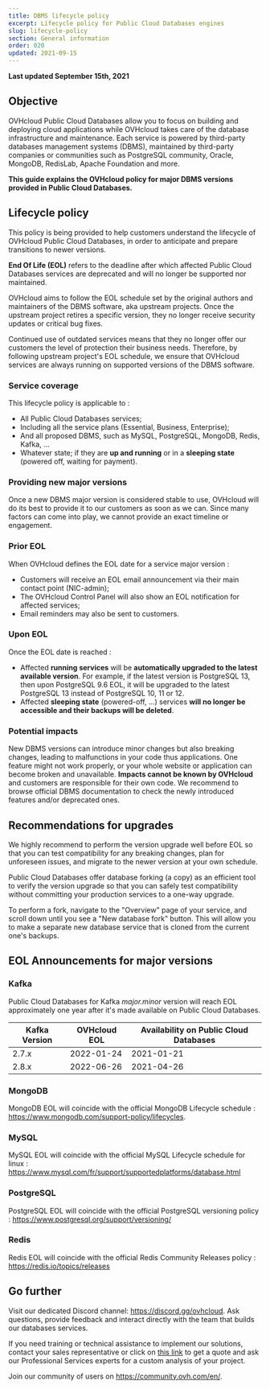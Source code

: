 ```yaml
---
title: DBMS lifecycle policy
excerpt: Lifecycle policy for Public Cloud Databases engines
slug: lifecycle-policy
section: General information
order: 020
updated: 2021-09-15
---
```


**Last updated September 15th, 2021**

## Objective

OVHcloud Public Cloud Databases allow you to focus on building and deploying cloud applications while OVHcloud takes care of the database infrastructure and maintenance.
Each service is powered by third-party databases management systems (DBMS), maintained by third-party companies or communities such as PostgreSQL community, Oracle, MongoDB, RedisLab, Apache Foundation and more.

**This guide explains the OVHcloud policy for major DBMS versions provided in Public Cloud Databases.**

## Lifecycle policy

This policy is being provided to help customers understand the lifecycle of OVHcloud Public Cloud Databases, in order to anticipate and prepare transitions to newer versions.

**End Of Life (EOL)** refers to the deadline after which affected Public Cloud Databases services are deprecated and will no longer be supported nor maintained.

OVHcloud aims to follow the EOL schedule set by the original authors and maintainers of the DBMS software, aka upstream projects. Once the upstream project retires a specific version, they no longer receive security updates or critical bug fixes.

Continued use of outdated services means that they no longer offer our customers the level of protection their business needs. Therefore, by following upstream project's EOL schedule, we ensure that OVHcloud services are always running on supported versions of the DBMS software.

### Service coverage

This lifecycle policy is applicable to :

- All Public Cloud Databases services;
- Including all the service plans (Essential, Business, Enterprise);
- And all proposed DBMS, such as MySQL, PostgreSQL, MongoDB, Redis, Kafka, ...
- Whatever state; if they are **up and running** or in a **sleeping state** (powered off, waiting for payment).

### Providing new major versions

Once a new DBMS major version is considered stable to use, OVHcloud will do its best to provide it to our customers as soon as we can.
Since many factors can come into play, we cannot provide an exact timeline or engagement.

### Prior EOL

When OVHcloud defines the EOL date for a service major version :

- Customers will receive an EOL email announcement via their main contact point (NIC-admin);
- The OVHcloud Control Panel will also show an EOL notification for affected services;
- Email reminders may also be sent to customers.

### Upon EOL

Once the EOL date is reached :

- Affected **running services** will be **automatically upgraded to the latest available version**. For example, if the latest version is PostgreSQL 13, then upon PostgreSQL 9.6 EOL, it will be upgraded to the latest PostgreSQL 13 instead of PostgreSQL 10, 11 or 12.
- Affected **sleeping state** (powered-off, ...) services **will no longer be accessible and their backups will be deleted**.

### Potential impacts

New DBMS versions can introduce minor changes but also breaking changes, leading to malfunctions in your code thus applications. One feature might not work properly, or your whole website or application can become broken and unavailable. **Impacts cannot be known by OVHcloud** and customers are responsible for their own code.
We recommend to browse official DBMS documentation to check the newly introduced features and/or deprecated ones.

## Recommendations for upgrades

We highly recommend to perform the version upgrade well before EOL so that you can test compatibility for any breaking changes, plan for unforeseen issues, and migrate to the newer version at your own schedule.

Public Cloud Databases offer database forking (a copy) as an efficient tool to verify the version upgrade so that you can safely test compatibility without committing your production services to a one-way upgrade.

To perform a fork, navigate to the "Overview" page of your service, and scroll down until you see a "New database fork" button. This will allow you to make a separate new database service that is cloned from the current one's backups.

## EOL Announcements for major versions

### Kafka

Public Cloud Databases for Kafka *major.minor* version will reach EOL approximately one year after it's made available on Public Cloud Databases.

| **Kafka Version** | **OVHcloud EOL** | **Availability on Public Cloud Databases** |
|-------|------------|------------|
| 2.7.x | 2022-01-24 | 2021-01-21 |
| 2.8.x | 2022-06-26 | 2021-04-26 |

### MongoDB

MongoDB EOL will coincide with the official MongoDB Lifecycle schedule : <https://www.mongodb.com/support-policy/lifecycles>.

### MySQL

MySQL EOL will coincide with the official MySQL Lifecycle schedule for linux : <https://www.mysql.com/fr/support/supportedplatforms/database.html>

### PostgreSQL

PostgreSQL EOL will coincide with the official PostgreSQL versioning policy : <https://www.postgresql.org/support/versioning/>

### Redis

Redis EOL will coincide with the official Redis Community Releases policy : <https://redis.io/topics/releases>

## Go further

Visit our dedicated Discord channel: <https://discord.gg/ovhcloud>. Ask questions, provide feedback and interact directly with the team that builds our databases services.

If you need training or technical assistance to implement our solutions, contact your sales representative or click on [this link](https://www.ovhcloud.com/en-sg/professional-services/) to get a quote and ask our Professional Services experts for a custom analysis of your project.

Join our community of users on <https://community.ovh.com/en/>.
